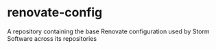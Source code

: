 # renovate-config
A repository containing the base Renovate configuration used by Storm Software across its repositories
